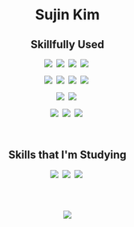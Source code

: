 <h1 align='center'>Sujin Kim</h1>

<h2 align='center'>Skillfully Used</h2>

<p align='center'>
  <img src="https://img.shields.io/badge/react-61DAFB?style=flat-square&logo=react&logoColor=white"/>&nbsp 
  <img src="https://img.shields.io/badge/reactquery-FF4154?style=flat-square&logo=reactquery&logoColor=white"/>&nbsp 
  <img src="https://img.shields.io/badge/JavaScript-F7DF1E?style=flat-square&logo=javascript&logoColor=white"/>&nbsp 
  <img src="https://img.shields.io/badge/typescript-3178C6?style=flat-square&logo=typescript&logoColor=white"/>&nbsp 
</p>
<p align='center'>
  <img src="https://img.shields.io/badge/Java-437291?style=flat-square&logoColor=white"/>&nbsp 
  <img src="https://img.shields.io/badge/jsp-437291?style=flat-square&logoColor=white"/>&nbsp 
  <img src="https://img.shields.io/badge/spring-6DB33F?style=flat-square&logo=spring&logoColor=white"/>&nbsp 
  <img src="https://img.shields.io/badge/springboot-6DB33F?style=flat-square&logo=springboot&logoColor=white"/>&nbsp 
</p>
<p align='center'>
  <img src="https://img.shields.io/badge/html5-E34F26?style=flat-square&logo=html5&logoColor=white"/>&nbsp 
  <img src="https://img.shields.io/badge/css3-1572B6?style=flat-square&logo=css3&logoColor=white"/>&nbsp 
</p>
<p align='center'>
  <img src="https://img.shields.io/badge/mysql-4479A1?style=flat-square&logo=mysql&logoColor=white"/>&nbsp 
  <img src="https://img.shields.io/badge/mariadb-003545?style=flat-square&logo=mariadb&logoColor=white"/>&nbsp 
  <img src="https://img.shields.io/badge/oracle-F80000?style=flat-square&logo=oracle&logoColor=white"/>&nbsp 
</p>
<br/>

<h2 align='center'>Skills that I'm Studying</h2>

<p align='center'>
  <img src="https://img.shields.io/badge/C++-00599C?style=flat-square&logo=C%2B%2B&logoColor=white"/>&nbsp
  <img src="https://img.shields.io/badge/C%23-512BD4?style=flat-square&logo=C%23&logoColor=white"/>&nbsp
  <img src="https://img.shields.io/badge/Unity-FFFFFF?style=flat-square&logo=Unity&logoColor=black"/>&nbsp
</p>
<br/><br/>
<p align="center"> 
 <img src="https://github-readme-stats.vercel.app/api?username=sujin-nuu&show_icons=true&theme=radical" />
</p>
